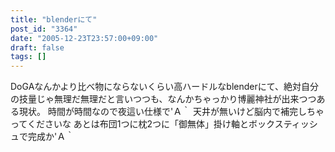 ```yaml
---
title: "blenderにて"
post_id: "3364"
date: "2005-12-23T23:57:00+09:00"
draft: false
tags: []
---
```



DoGAなんかより比べ物にならないくらい高ハードルなblenderにて、絶対自分の技量じゃ無理だ無理だと言いつつも、なんかちゃっかり博麗神社が出来つつある現状。 時間が時間なので夜這い仕様で'Ａ｀ 天井が無いけど脳内で補完しちゃってくださいな あとは布団1つに枕2つに「御無体」掛け軸とボックスティッシュで完成か'Ａ｀
